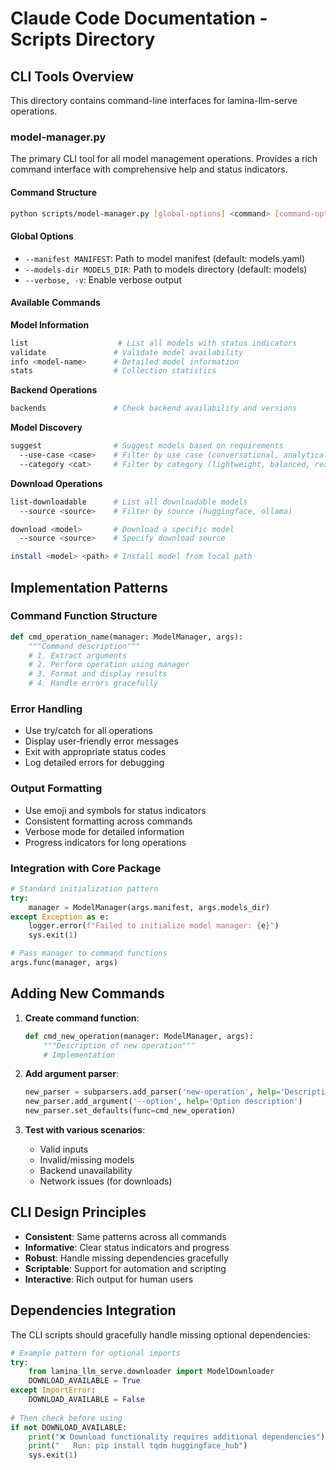 # Claude Code Documentation - Scripts Directory

## CLI Tools Overview

This directory contains command-line interfaces for lamina-llm-serve operations.

### model-manager.py

The primary CLI tool for all model management operations. Provides a rich command interface with comprehensive help and status indicators.

#### Command Structure

```bash
python scripts/model-manager.py [global-options] <command> [command-options]
```

#### Global Options
- `--manifest MANIFEST`: Path to model manifest (default: models.yaml)
- `--models-dir MODELS_DIR`: Path to models directory (default: models)
- `--verbose, -v`: Enable verbose output

#### Available Commands

**Model Information**
```bash
list                    # List all models with status indicators
validate               # Validate model availability
info <model-name>      # Detailed model information
stats                  # Collection statistics
```

**Backend Operations**
```bash
backends               # Check backend availability and versions
```

**Model Discovery**
```bash
suggest                # Suggest models based on requirements
  --use-case <case>    # Filter by use case (conversational, analytical, etc.)
  --category <cat>     # Filter by category (lightweight, balanced, reasoning)
```

**Download Operations**
```bash
list-downloadable      # List all downloadable models
  --source <source>    # Filter by source (huggingface, ollama)

download <model>       # Download a specific model
  --source <source>    # Specify download source

install <model> <path> # Install model from local path
```

## Implementation Patterns

### Command Function Structure
```python
def cmd_operation_name(manager: ModelManager, args):
    """Command description"""
    # 1. Extract arguments
    # 2. Perform operation using manager
    # 3. Format and display results
    # 4. Handle errors gracefully
```

### Error Handling
- Use try/catch for all operations
- Display user-friendly error messages
- Exit with appropriate status codes
- Log detailed errors for debugging

### Output Formatting
- Use emoji and symbols for status indicators
- Consistent formatting across commands
- Verbose mode for detailed information
- Progress indicators for long operations

### Integration with Core Package
```python
# Standard initialization pattern
try:
    manager = ModelManager(args.manifest, args.models_dir)
except Exception as e:
    logger.error(f"Failed to initialize model manager: {e}")
    sys.exit(1)

# Pass manager to command functions
args.func(manager, args)
```

## Adding New Commands

1. **Create command function**:
   ```python
   def cmd_new_operation(manager: ModelManager, args):
       """Description of new operation"""
       # Implementation
   ```

2. **Add argument parser**:
   ```python
   new_parser = subparsers.add_parser('new-operation', help='Description')
   new_parser.add_argument('--option', help='Option description')
   new_parser.set_defaults(func=cmd_new_operation)
   ```

3. **Test with various scenarios**:
   - Valid inputs
   - Invalid/missing models
   - Backend unavailability
   - Network issues (for downloads)

## CLI Design Principles

- **Consistent**: Same patterns across all commands
- **Informative**: Clear status indicators and progress
- **Robust**: Handle missing dependencies gracefully
- **Scriptable**: Support for automation and scripting
- **Interactive**: Rich output for human users

## Dependencies Integration

The CLI scripts should gracefully handle missing optional dependencies:

```python
# Example pattern for optional imports
try:
    from lamina_llm_serve.downloader import ModelDownloader
    DOWNLOAD_AVAILABLE = True
except ImportError:
    DOWNLOAD_AVAILABLE = False
    
# Then check before using
if not DOWNLOAD_AVAILABLE:
    print("❌ Download functionality requires additional dependencies")
    print("   Run: pip install tqdm huggingface_hub")
    sys.exit(1)
```